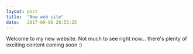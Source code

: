 ```yaml
---
layout: post
title:  "New web site"
date:   2017-09-06 20:55:25
---
```

Welcome to my new website. Not much to see right now... there's plenty of exciting content coming soon :)